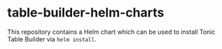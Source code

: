 # table-builder-helm-charts
This repository contains a Helm chart which can be used to install Tonic Table Builder via `helm install`.